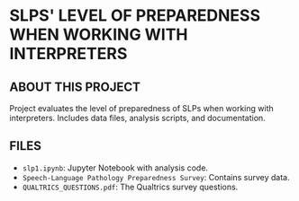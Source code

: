# SLPS' LEVEL OF PREPAREDNESS WHEN WORKING WITH INTERPRETERS
## ABOUT THIS PROJECT
Project evaluates the level of preparedness of SLPs when working with interpreters. Includes data files, analysis scripts, and documentation.

## FILES
- `slp1.ipynb`: Jupyter Notebook with analysis code.
- `Speech-Language Pathology Preparedness Survey`: Contains survey data.
- `QUALTRICS_QUESTIONS.pdf`: The Qualtrics survey questions.

